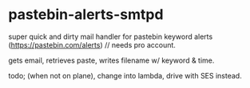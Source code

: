 # pastebin-alerts-smtpd

super quick and dirty mail handler for pastebin keyword alerts (https://pastebin.com/alerts) // needs pro account.

gets email, retrieves paste, writes filename w/ keyword & time.

todo; (when not on plane), change into lambda, drive with SES instead.

